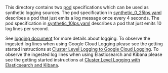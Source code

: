 ---
---

This directory contains two [pod](/{{page.version}}/docs/user-guide/pods) specifications which can be used as synthetic
logging sources. The pod specification in [synthetic_0_25lps.yaml](/{{page.version}}/docs/user-guide/logging-demo/synthetic_0_25lps.yaml)
describes a pod that just emits a log message once every 4 seconds. The pod specification in
[synthetic_10lps.yaml](/{{page.version}}/docs/user-guide/logging-demo/synthetic_10lps.yaml)
describes a pod that just emits 10 log lines per second.

See [logging document](/{{page.version}}/docs/user-guide/logging/) for more details about logging. To observe the ingested log lines when using Google Cloud Logging please see the getting
started instructions
at [Cluster Level Logging to Google Cloud Logging](/{{page.version}}/docs/getting-started-guides/logging).
To observe the ingested log lines when using Elasticsearch and Kibana please see the getting
started instructions
at [Cluster Level Logging with Elasticsearch and Kibana](/{{page.version}}/docs/getting-started-guides/logging-elasticsearch).



